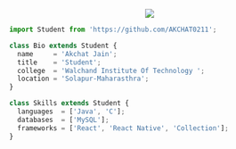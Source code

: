 <p align="center">
  <img src="https://github.com/thompsonemerson/thompsonemerson/raw/master/cover-thompson.png" />
</p>

```js
import Student from 'https://github.com/AKCHAT0211';

class Bio extends Student {
  name     = 'Akchat Jain';
  title    = 'Student';
  college  = 'Walchand Institute Of Technology ';
  location = 'Solapur-Maharasthra';
}

class Skills extends Student {
  languages  = ['Java', 'C'];
  databases  = ['MySQL'];
  frameworks = ['React', 'React Native', 'Collection'];
}
```
